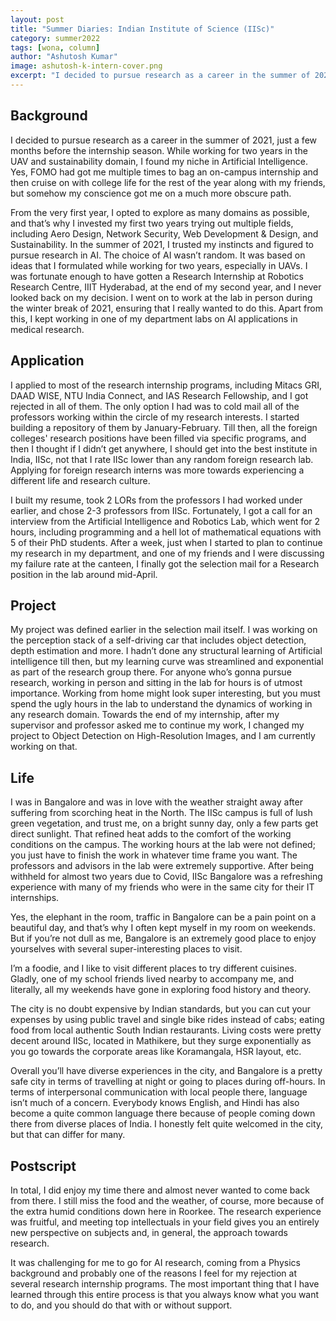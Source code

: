 ```yaml
---
layout: post
title: "Summer Diaries: Indian Institute of Science (IISc)"
category: summer2022
tags: [wona, column]
author: "Ashutosh Kumar"
image: ashutosh-k-intern-cover.png
excerpt: "I decided to pursue research as a career in the summer of 2021, just a few months before the internship season. While working for two years in the UAV and sustainability domain, I found my niche in Artificial Intelligence."
---
```


## Background

I decided to pursue research as a career in the summer of 2021, just a few months before the internship season. While working for two years in the UAV and sustainability domain, I found my niche in Artificial Intelligence. Yes, FOMO had got me multiple times to bag an on-campus internship and then cruise on with college life for the rest of the year along with my friends, but somehow my conscience got me on a much more obscure path. 

From the very first year, I opted to explore as many domains as possible, and that’s why I invested my first two years trying out multiple fields, including Aero Design, Network Security, Web Development & Design, and Sustainability. In the summer of 2021, I trusted my instincts and figured to pursue research in AI. The choice of AI wasn’t random. It was based on ideas that I formulated while working for two years, especially in UAVs. I was fortunate enough to have gotten a Research Internship at Robotics Research Centre, IIIT Hyderabad, at the end of my second year, and I never looked back on my decision. I went on to work at the lab in person during the winter break of 2021, ensuring that I really wanted to do this. Apart from this, I kept working in one of my department labs on AI applications in medical research.

## Application

I applied to most of the research internship programs, including Mitacs GRI, DAAD WISE, NTU India Connect, and IAS Research Fellowship, and I got rejected in all of them. The only option I had was to cold mail all of the professors working within the circle of my research interests. I started building a repository of them by January-February. Till then, all the foreign colleges' research positions have been filled via specific programs, and then I thought if I didn’t get anywhere, I should get into the best institute in India, IISc, not that I rate IISc lower than any random foreign research lab. Applying for foreign research interns was more towards experiencing a different life and research culture.

I built my resume, took 2 LORs from the professors I had worked under earlier, and chose 2-3 professors from IISc. Fortunately, I got a call for an interview from the Artificial Intelligence and Robotics Lab, which went for 2 hours, including programming and a hell lot of mathematical equations with 5 of their PhD students.  After a week, just when I started to plan to continue my research in my department, and one of my friends and I were discussing my failure rate at the canteen, I finally got the selection mail for a Research position in the lab around mid-April.

## Project

My project was defined earlier in the selection mail itself. I was working on the perception stack of a self-driving car that includes object detection, depth estimation and more. I hadn’t done any structural learning of Artificial intelligence till then, but my learning curve was streamlined and exponential as part of the research group there. For anyone who’s gonna pursue research, working in person and sitting in the lab for hours is of utmost importance. Working from home might look super interesting, but you must spend the ugly hours in the lab to understand the dynamics of working in any research domain. Towards the end of my internship, after my supervisor and professor asked me to continue my work, I changed my project to Object Detection on High-Resolution Images, and I am currently working on that.

## Life

I was in Bangalore and was in love with the weather straight away after suffering from scorching heat in the North. The IISc campus is full of lush green vegetation, and trust me, on a bright sunny day, only a few parts get direct sunlight. That refined heat adds to the comfort of the working conditions on the campus. The working hours at the lab were not defined; you just have to finish the work in whatever time frame you want. The professors and advisors in the lab were extremely supportive. After being withheld for almost two years due to Covid, IISc Bangalore was a refreshing experience with many of my friends who were in the same city for their IT internships.

Yes, the elephant in the room, traffic in Bangalore can be a pain point on a beautiful day, and that’s why I often kept myself in my room on weekends. But if you’re not dull as me, Bangalore is an extremely good place to enjoy yourselves with several super-interesting places to visit.

I’m a foodie, and I like to visit different places to try different cuisines. Gladly, one of my school friends lived nearby to accompany me, and literally, all my weekends have gone in exploring food history and theory. 

The city is no doubt expensive by Indian standards, but you can cut your expenses by using public travel and single bike rides instead of cabs; eating food from local authentic South Indian restaurants. Living costs were pretty decent around IISc, located in Mathikere, but they surge exponentially as you go towards the corporate areas like Koramangala, HSR layout, etc.

Overall you’ll have diverse experiences in the city, and Bangalore is a pretty safe city in terms of travelling at night or going to places during off-hours. In terms of interpersonal communication with local people there, language isn’t much of a concern. Everybody knows English, and Hindi has also become a quite common language there because of people coming down there from diverse places of India. I honestly felt quite welcomed in the city, but that can differ for many.

## Postscript

In total, I did enjoy my time there and almost never wanted to come back from there. I still miss the food and the weather, of course, more because of the extra humid conditions down here in Roorkee. The research experience was fruitful, and meeting top intellectuals in your field gives you an entirely new perspective on subjects and, in general, the approach towards research.

It was challenging for me to go for AI research, coming from a Physics background and probably one of the reasons I feel for my rejection at several research internship programs. The most important thing that I have learned through this entire process is that you always know what you want to do, and you should do that with or without support. 
